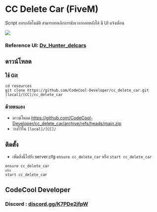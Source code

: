 # CC Delete Car (FiveM) 
Script ลบรถอัตโนมัติ สามารถยกเลิกการนับเวลาถอยหลังได้ มี UI แจ้งเตือน

<img src="https://cdn.discordapp.com/attachments/999480649717125170/1020465398459670628/Screenshot_2022-09-16_235314.png"/>

### Reference UI: [Dv_Hunter_delcars](https://discord.gg/bPjS4TWtwC)

## ดาวน์โหลด
### ใช้ Git
```
cd resources
git clone https://github.com/CodeCool-Developer/cc_delete_car.git [local]/[CC]/cc_delete_car
```

### ด้วยตนเอง
- ดาวน์โหลด https://github.com/CodeCool-Developer/cc_delete_car/archive/refs/heads/main.zip
- วางไว้ใน `[local]/[CC]/`

## ติดตั้ง
- เพิ่มสิ่งนี้ไปยัง server.cfg `ensure cc_delete_car` หรือ `start cc_delete_car`

```
ensure cc_delete_car
หรือ
start cc_delete_car
```

## CodeCool Developer
### Discord : [discord.gg/K7PDe2jfpW](https://discord.gg/K7PDe2jfpW)
